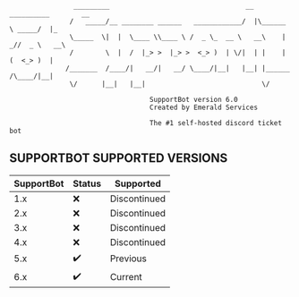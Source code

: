  ```
                 _________                                  __ __________        __   
                /   _____/__ ________ ______   ____________/  |\______   \ _____/  |_ 
                \_____  \|  |  \____ \\____ \ /  _ \_  __ \   __\    |  _//  _ \   __\
                /        \  |  /  |_> >  |_> >  <_> )  | \/|  | |    |   (  <_> )  |  
               /_______  /____/|   __/|   __/ \____/|__|   |__| |______  /\____/|__|  
                \/      |__|   |__|                             \/         
                
                                    SupportBot version 6.0
                                    Created by Emerald Services
                
                                    The #1 self-hosted discord ticket bot
```

## SUPPORTBOT SUPPORTED VERSIONS

| SupportBot |   Status  |   Supported  |
|------------|-----------|--------------|
|    1.x     |    ❌     | Discontinued | 
|    2.x     |    ❌     | Discontinued | 
|    3.x     |    ❌     | Discontinued | 
|    4.x     |    ❌     |   Discontinued   | 
|    5.x     |    ✔️     |   Previous    | 
|    6.x     |    ✔️     |   Current    | 
